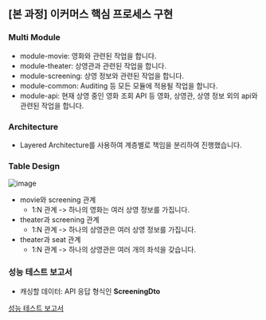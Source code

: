 ## [본 과정] 이커머스 핵심 프로세스 구현

### Multi Module
* module-movie: 영화와 관련된 작업을 합니다.
* module-theater: 상영관과 관련된 작업을 합니다.
* module-screening: 상영 정보와 관련된 작업을 합니다.
* module-common: Auditing 등 모든 모듈에 적용될 작업을 합니다.
* module-api: 현재 상영 중인 영화 조회 API 등 영화, 상영관, 상영 정보 외의 api와 관련된 작업을 합니다.

### Architecture
* Layered Architecture를 사용하여 계층별로 책임을 분리하여 진행했습니다.

### Table Design
![image](https://github.com/user-attachments/assets/b55c39d3-2488-40d9-a6ce-a60cfb507124)
* movie와 screening 관계
  * 1:N 관계 -> 하나의 영화는 여러 상영 정보를 가집니다.
* theater과 screening 관계
  * 1:N 관계 -> 하나의 상영관은 여러 상영 정보를 가집니다.
* theater과 seat 관계
  * 1:N 관계 -> 하나의 상영관은 여러 개의 좌석을 갖습니다.

### 성능 테스트 보고서
* 캐싱할 데이터: API 응답 형식인 **ScreeningDto**

[성능 테스트 보고서](https://alkaline-wheel-96f.notion.site/180e443fee6880caac97deb79ed284d9)
